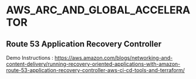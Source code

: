 # AWS_ARC_AND_GLOBAL_ACCELERATOR

## Route 53 Application Recovery Controller ##

Demo Instructions : https://aws.amazon.com/blogs/networking-and-content-delivery/running-recovery-oriented-applications-with-amazon-route-53-application-recovery-controller-aws-ci-cd-tools-and-terraform/
